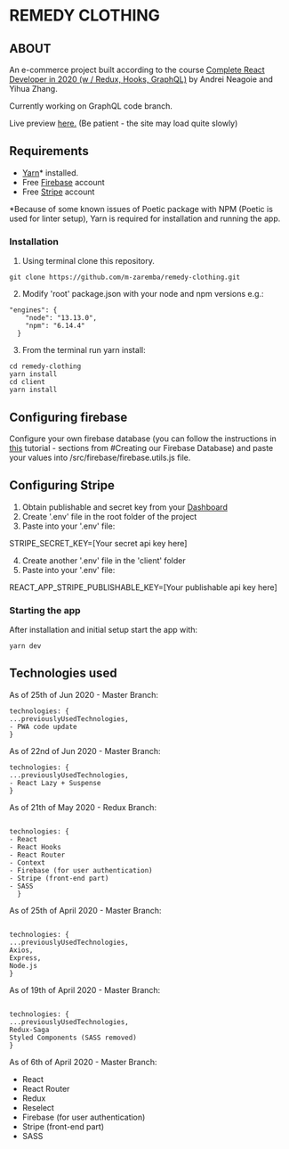 # REMEDY CLOTHING

## ABOUT

An e-commerce project built according to the course [Complete React Developer in 2020 (w / Redux, Hooks, GraphQL)](https://www.udemy.com/course/complete-react-developer-zero-to-mastery/) by Andrei Neagoie and Yihua Zhang.

Currently working on GraphQL code branch.

Live preview [here.](https://remedy-clth.herokuapp.com/) (Be patient - the site may load quite slowly)

## Requirements

- [Yarn](https://yarnpkg.com/)\* installed.
- Free [Firebase](https://firebase.google.com) account
- Free [Stripe](https://stripe.com/) account

\*Because of some known issues of Poetic package with NPM (Poetic is used for linter setup), Yarn is required for installation and running the app.

### Installation

1. Using terminal clone this repository.

```
git clone https://github.com/m-zaremba/remedy-clothing.git
```

2. Modify 'root' package.json with your node and npm versions e.g.:

```
"engines": {
    "node": "13.13.0",
    "npm": "6.14.4"
  }
```

3. From the terminal run yarn install:

```
cd remedy-clothing
yarn install
cd client
yarn install
```

## Configuring firebase

Configure your own firebase database (you can follow the instructions in [this](https://css-tricks.com/intro-firebase-react/) tutorial - sections from #Creating our Firebase Database) and paste your values into /src/firebase/firebase.utils.js file.

## Configuring Stripe

1. Obtain publishable and secret key from your [Dashboard](https://dashboard.stripe.com/account/apikeys)
2. Create '.env' file in the root folder of the project
3. Paste into your '.env' file:

STRIPE_SECRET_KEY=[Your secret api key here]

4. Create another '.env' file in the 'client' folder
5. Paste into your '.env' file:

REACT_APP_STRIPE_PUBLISHABLE_KEY=[Your publishable api key here]

### Starting the app

After installation and initial setup start the app with:

```
yarn dev
```

## Technologies used

As of 25th of Jun 2020 - Master Branch:

```
technologies: {
...previouslyUsedTechnologies,
- PWA code update
}

```

As of 22nd of Jun 2020 - Master Branch:

```
technologies: {
...previouslyUsedTechnologies,
- React Lazy + Suspense
}

```

As of 21th of May 2020 - Redux Branch:

```

technologies: {
- React
- React Hooks
- React Router
- Context
- Firebase (for user authentication)
- Stripe (front-end part)
- SASS
  }

```

As of 25th of April 2020 - Master Branch:

```

technologies: {
...previouslyUsedTechnologies,
Axios,
Express,
Node.js
}

```

As of 19th of April 2020 - Master Branch:

```

technologies: {
...previouslyUsedTechnologies,
Redux-Saga
Styled Components (SASS removed)
}

```

As of 6th of April 2020 - Master Branch:

- React
- React Router
- Redux
- Reselect
- Firebase (for user authentication)
- Stripe (front-end part)
- SASS

```

```

